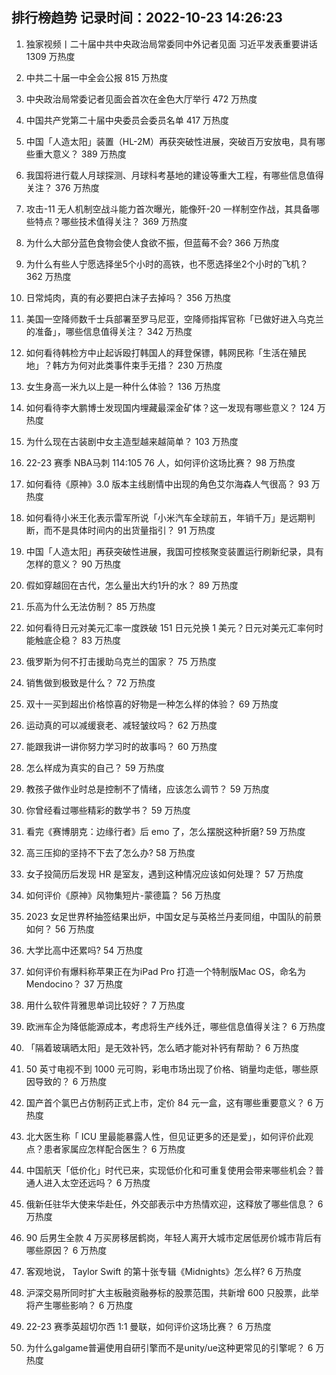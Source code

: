 
## 排行榜趋势 记录时间：2022-10-23 14:26:23
  
  1. 独家视频丨二十届中共中央政治局常委同中外记者见面 习近平发表重要讲话 1309 万热度
    
  2. 中共二十届一中全会公报 815 万热度
    
  3. 中央政治局常委记者见面会首次在金色大厅举行 472 万热度
    
  4. 中国共产党第二十届中央委员会委员名单 417 万热度
    
  5. 中国「人造太阳」装置（HL-2M）再获突破性进展，突破百万安放电，具有哪些重大意义？ 389 万热度
    
  6. 我国将进行载人月球探测、月球科考基地的建设等重大工程，有哪些信息值得关注？ 376 万热度
    
  7. 攻击-11 无人机制空战斗能力首次曝光，能像歼-20 一样制空作战，其具备哪些特点？哪些技术值得关注？ 369 万热度
    
  8. 为什么大部分蓝色食物会使人食欲不振，但蓝莓不会? 366 万热度
    
  9. 为什么有些人宁愿选择坐5个小时的高铁，也不愿选择坐2个小时的飞机？ 362 万热度
    
  10. 日常炖肉，真的有必要把白沫子去掉吗？ 356 万热度
    
  11. 美国一空降师数千士兵部署至罗马尼亚，空降师指挥官称「已做好进入乌克兰的准备」，哪些信息值得关注？ 342 万热度
    
  12. 如何看待韩检方中止起诉殴打韩国人的拜登保镖，韩网民称「生活在殖民地」？韩方为何对此类事件束手无措？ 230 万热度
    
  13. 女生身高一米九以上是一种什么体验？ 136 万热度
    
  14. 如何看待李大鹏博士发现国内埋藏最深金矿体？这一发现有哪些意义？ 124 万热度
    
  15. 为什么现在古装剧中女主造型越来越简单？ 103 万热度
    
  16. 22-23 赛季 NBA马刺 114:105 76 人，如何评价这场比赛？ 98 万热度
    
  17. 如何看待《原神》3.0 版本主线剧情中出现的角色艾尔海森人气很高？ 93 万热度
    
  18. 如何看待小米王化表示雷军所说「小米汽车全球前五，年销千万」是远期判断，而不是具体时间内的出货量指引？ 91 万热度
    
  19. 中国「人造太阳」再获突破性进展，我国可控核聚变装置运行刷新纪录，具有怎样的意义？ 90 万热度
    
  20. 假如穿越回在古代，怎么量出大约1升的水？ 89 万热度
    
  21. 乐高为什么无法仿制？ 85 万热度
    
  22. 如何看待日元对美元汇率一度跌破 151 日元兑换 1 美元？日元对美元汇率何时能触底企稳？ 83 万热度
    
  23. 俄罗斯为何不打击援助乌克兰的国家？ 75 万热度
    
  24. 销售做到极致是什么？ 72 万热度
    
  25. 双十一买到超出价格惊喜的好物是一种怎么样的体验？ 69 万热度
    
  26. 运动真的可以减缓衰老、减轻皱纹吗？ 62 万热度
    
  27. 能跟我讲一讲你努力学习时的故事吗？ 60 万热度
    
  28. 怎么样成为真实的自己？ 59 万热度
    
  29. 教孩子做作业时总是控制不了情绪，应该怎么调节？ 59 万热度
    
  30. 你曾经看过哪些精彩的数学书？ 59 万热度
    
  31. 看完《赛博朋克：边缘行者》后 emo 了，怎么摆脱这种折磨? 59 万热度
    
  32. 高三压抑的坚持不下去了怎么办? 58 万热度
    
  33. 女子投简历后发现 HR 是室友，遇到这种情况应该如何处理？ 57 万热度
    
  34. 如何评价《原神》风物集短片-蒙德篇？ 56 万热度
    
  35. 2023 女足世界杯抽签结果出炉，中国女足与英格兰丹麦同组，中国队的前景如何？ 56 万热度
    
  36. 大学比高中还累吗? 54 万热度
    
  37. 如何评价有爆料称苹果正在为iPad Pro 打造一个特制版Mac OS，命名为Mendocino？ 37 万热度
    
  38. 用什么软件背雅思单词比较好？ 7 万热度
    
  39. 欧洲车企为降低能源成本，考虑将生产线外迁，哪些信息值得关注？ 6 万热度
    
  40. 「隔着玻璃晒太阳」是无效补钙，怎么晒才能对补钙有帮助？ 6 万热度
    
  41. 50 英寸电视不到 1000 元可购，彩电市场出现了价格、销量均走低，哪些原因导致的？ 6 万热度
    
  42. 国产首个氯巴占仿制药正式上市，定价 84 元一盒，这有哪些重要意义？ 6 万热度
    
  43. 北大医生称「 ICU 里最能暴露人性，但见证更多的还是爱」，如何评价此观点？患者家属应怎样配合医生？ 6 万热度
    
  44. 中国航天「低价化」时代已来，实现低价化和可重复使用会带来哪些机会？普通人进入太空还远吗？ 6 万热度
    
  45. 俄新任驻华大使来华赴任，外交部表示中方热情欢迎，这释放了哪些信息？ 6 万热度
    
  46. 90 后男生全款 4 万买房移居鹤岗，年轻人离开大城市定居低房价城市背后有哪些原因？ 6 万热度
    
  47. 客观地说， Taylor Swift 的第十张专辑《Midnights》怎么样? 6 万热度
    
  48. 沪深交易所同时扩大主板融资融券标的股票范围，共新增 600 只股票，此举将产生哪些影响？ 6 万热度
    
  49. 22-23 赛季英超切尔西 1:1 曼联，如何评价这场比赛？ 6 万热度
    
  50. 为什么galgame普遍使用自研引擎而不是unity/ue这种更常见的引擎呢？ 6 万热度
    